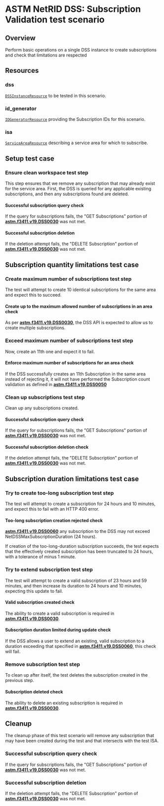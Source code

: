 # ASTM NetRID DSS: Subscription Validation test scenario

## Overview

Perform basic operations on a single DSS instance to create subscriptions and check that limitations are respected

## Resources

### dss

[`DSSInstanceResource`](../../../../../resources/astm/f3411/dss.py) to be tested in this scenario.

### id_generator

[`IDGeneratorResource`](../../../../../resources/interuss/id_generator.py) providing the Subscription IDs for this scenario.

### isa

[`ServiceAreaResource`](../../../../../resources/netrid/service_area.py) describing a service area for which to subscribe.

## Setup test case

### Ensure clean workspace test step

This step ensures that we remove any subscription that may already exist for the service area.  First, the DSS is queried for any applicable existing subscriptions, and then any subscriptions found are deleted.

#### Successful subscription query check

If the query for subscriptions fails, the "GET Subscriptions" portion of **[astm.f3411.v19.DSS0030](../../../../../requirements/astm/f3411/v19.md)** was not met.

#### Successful subscription deletion

If the deletion attempt fails, the "DELETE Subscription" portion of **[astm.f3411.v19.DSS0030](../../../../../requirements/astm/f3411/v19.md)** was not met.

## Subscription quantity limitations test case

### Create maximum number of subscriptions test step

The test will attempt to create 10 identical subscriptions for the same area and expect this to succeed.

#### Create up to the maximum allowed number of subscriptions in an area check

As per **[astm.f3411.v19.DSS0030](../../../../../requirements/astm/f3411/v19.md)**, the DSS API is expected to allow us
to create multiple subscriptions.

### Exceed maximum number of subscriptions test step

Now, create an 11th one and expect it to fail.

#### Enforce maximum number of subscriptions for an area check

If the DSS successfully creates an 11th Subscription in the same area instead of rejecting it,
it will not have performed the Subscription count validation as defined in **[astm.f3411.v19.DSS0050](../../../../../requirements/astm/f3411/v19.md)**

### Clean up subscriptions test step

Clean up any subscriptions created.

#### Successful subscription query check

If the query for subscriptions fails, the "GET Subscriptions" portion of **[astm.f3411.v19.DSS0030](../../../../../requirements/astm/f3411/v19.md)** was not met.

#### Successful subscription deletion check

If the deletion attempt fails, the "DELETE Subscription" portion of **[astm.f3411.v19.DSS0030](../../../../../requirements/astm/f3411/v19.md)** was not met.

## Subscription duration limitations test case

### Try to create too-long subscription test step

The test will attempt to create a subscription for 24 hours and 10 minutes, and expect this to fail with an HTTP 400 error.

#### Too-long subscription creation rejected check

**[astm.f3411.v19.DSS0060](../../../../../requirements/astm/f3411/v19.md)** any subscription to the DSS may not exceed NetDSSMaxSubscriptionDuration (24 hours).

If creation of the too-long-duration subscription succeeds, the test expects that the effectively created subscription has been truncated to 24 hours, with a tolerance of minus 1 minute.

### Try to extend subscription test step

The test will attempt to create a valid subscription of 23 hours and 59 minutes, and then increase its duration to 24 hours and 10 minutes,
expecting this update to fail.

#### Valid subscription created check

The ability to create a valid subscription is required in **[astm.f3411.v19.DSS0030](../../../../../requirements/astm/f3411/v19.md)**.

#### Subscription duration limited during update check

If the DSS allows a user to extend an existing, valid subscription to a duration exceeding that specified in **[astm.f3411.v19.DSS0060](../../../../../requirements/astm/f3411/v19.md)**, this check will fail.

### Remove subscription test step

To clean up after itself, the test deletes the subscription created in the previous step.

#### Subscription deleted check

The ability to delete an existing subscription is required in **[astm.f3411.v19.DSS0030](../../../../../requirements/astm/f3411/v19.md)**.

## Cleanup

The cleanup phase of this test scenario will remove any subscription that may have been created during the test and that intersects with the test ISA.

### Successful subscription query check

If the query for subscriptions fails, the "GET Subscriptions" portion of **[astm.f3411.v19.DSS0030](../../../../../requirements/astm/f3411/v19.md)** was not met.

### Successful subscription deletion

If the deletion attempt fails, the "DELETE Subscription" portion of **[astm.f3411.v19.DSS0030](../../../../../requirements/astm/f3411/v19.md)** was not met.
